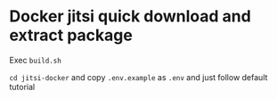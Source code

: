 # Docker jitsi quick download and extract package

Exec `build.sh`

`cd jitsi-docker` and copy `.env.example` as `.env` and just follow default tutorial